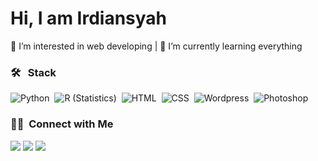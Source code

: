### 
<h1>Hi, I am Irdiansyah </h1>
<p>
👀 I’m interested in web developing | 🌱 I’m currently learning everything
</p>

### 🛠 &nbsp; Stack

<a href="#" style="text-decoration: none!important;">![Python](https://img.shields.io/badge/-Python-05122A?style=flat&logo=python)&nbsp;</a>
<a href="#" style="text-decoration: none!important;">![R (Statistics)](https://img.shields.io/badge/-R-05122A?style=flat&logo=R&logoColor=276DC3)&nbsp;</a>
<a href="#" style="text-decoration: none!important;">![HTML](https://img.shields.io/badge/-HTML-05122A?style=flat&logo=HTML5)&nbsp;</a>
<a href="#" style="text-decoration: none!important;">![CSS](https://img.shields.io/badge/-CSS-05122A?style=flat&logo=CSS3&logoColor=1572B6)&nbsp;</a>
<a href="#" style="text-decoration: none!important;">![Wordpress](https://img.shields.io/badge/-Wordpress-05122A?style=flat&logo=wordpress&logoColor=FFFFFF)&nbsp;</a>
<a href="#" style="text-decoration: none!important;">![Photoshop](https://img.shields.io/badge/-Photoshop-05122A?style=flat&logo=adobe-photoshop)&nbsp;</a>

### 🤝🏻 &nbsp;Connect with Me

<p>
<a href="https://irdiansyah.biz/"><img src="https://img.shields.io/badge/-irdiansyah.biz-3423A6?style=flat&logo=Google-Chrome&logoColor=white"/></a>
<a href="https://www.linkedin.com/in/irdiansyah/"><img src="https://img.shields.io/badge/-Irdiansyah-0077B5?style=flat&logo=Linkedin&logoColor=white"/></a>
<a href="mailto:hello@irdiansyah.biz"><img src="https://img.shields.io/badge/-hello@irdiansyah.biz-D14836?style=flat&logo=Gmail&logoColor=white"/></a>
</p>
<!---
1rdiansyah/1rdiansyah is a ✨ special ✨ repository because its `README.md` (this file) appears on your GitHub profile.
You can click the Preview link to take a look at your changes.
--->
